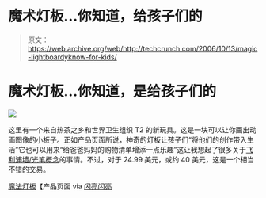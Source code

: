 # 魔术灯板…你知道，给孩子们的

> 原文：<https://web.archive.org/web/http://techcrunch.com/2006/10/13/magic-lightboardyknow-for-kids/>

# 魔术灯板…你知道，是给孩子们的

![](img/90de9647a5bd4098a5c1596c02590e50.png)

这里有一个来自热茶之乡和世界卫生组织 T2 的新玩具。这是一块可以让你画出动画图像的小板子。正如产品页面所说，神奇的灯板让孩子们“将他们的创作带入生活”它也可以用来“给爸爸妈妈的购物清单增添一点乐趣”这让我想起了很多关于[飞利浦墙/光笔概念](https://web.archive.org/web/20130627214345/http://crunchgear.com/2006/10/06/philips-shows-off-new-concepts/)的事情。不过，对于 24.99 美元，或约 40 美元，这是一个相当不错的交易。

[魔法灯板](https://web.archive.org/web/20130627214345/http://www.bosieboo.com/invt/100171uk)【产品页面 via [闪亮闪亮](https://web.archive.org/web/20130627214345/http://www.shinyshiny.tv/2006/10/boosieboos_magi.html)